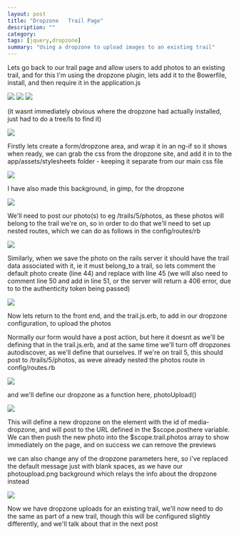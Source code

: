 ```yaml
---
layout: post
title: "Dropzone   Trail Page"
description: ""
category: 
tags: [jquery,dropzone]
summary: "Using a dropzone to upload images to an existing trail"
---
```

Lets go back to our trail page and allow users to add photos to an existing trail, and for this I'm using the dropzone plugin, lets add it to the Bowerfile, install, and then require it in the application.js

<img src="http://salterhebble.com/blogpics/dropzone1.jpg">

<img src="http://salterhebble.com/blogpics/dropzone2.jpg">

<img src="http://salterhebble.com/blogpics/dropzone3.jpg">

(it wasnt immediately obvious where the dropzone had actually installed, just had to do a tree/ls to find it)

<img src="http://salterhebble.com/blogpics/dropzone4.jpg">


Firstly lets create a form/dropzone area, and wrap it in an ng-if so it shows when ready, we can grab the css from the dropzone site, and add it in to the app/assets/stylesheets folder - keeping it separate from our main css file


<img src="http://salterhebble.com/blogpics/dropzone5.jpg">

I have also made this background, in gimp, for the dropzone

<img src="http://salterhebble.com/s3/css/photouploadwide.png">

We'll need to post our photo(s) to eg /trails/5/photos, as these photos will belong to the trail we're on, so in order to do that we'll need to set up nested routes, which we can do as follows in the config/routes/rb


<img src="http://salterhebble.com/blogpics/photosroute.jpg">

Similarly, when we save the photo on the rails server it should have the trail data associated with it, ie it must belong_to a trail, so lets comment the default photo create (line 44) and replace with line 45 (we will also need to comment line 50 and add in line 51, or the server will return a 406 error, due to to the authenticity token being passed)

<img src="http://salterhebble.com/blogpics/photocontroller2.jpg">

Now lets return to the front end, and the trail.js.erb, to add in our dropzone configuration, to upload the photos

Normally our form would have a post action, but here it doesnt as we'll be defining that in the trail.js.erb, and at the same time we'll turn off dropzones autodiscover, as we'll define that ourselves. If we're on trail 5, this should post to /trails/5/photos, as weve already nested the photos route in config/routes.rb

<img src="http://salterhebble.com/blogpics/dropzone8.jpg">

and we'll define our dropzone as a function here, photoUpload()

<img src="http://salterhebble.com/blogpics/dropzone9.jpg">

This will define a new dropzone on the element with the id of media-dropzone, and will post to the URL defined in the $scope.posthere variable. We can then push the new photo into the $scope.trail.photos array to show immediately on the page, and on success we can remove the previews

we can also change any of the dropzone parameters here, so i've replaced the default message just with blank spaces, as we have our photoupload.png background which relays the info about the dropzone instead

<img src="http://salterhebble.com/blogpics/dropzone12.jpg">

Now we have dropzone uploads for an existing trail, we'll now need to do the same as part of a new trail, though this will be configured slightly differently, and we'll talk about that in the next post



